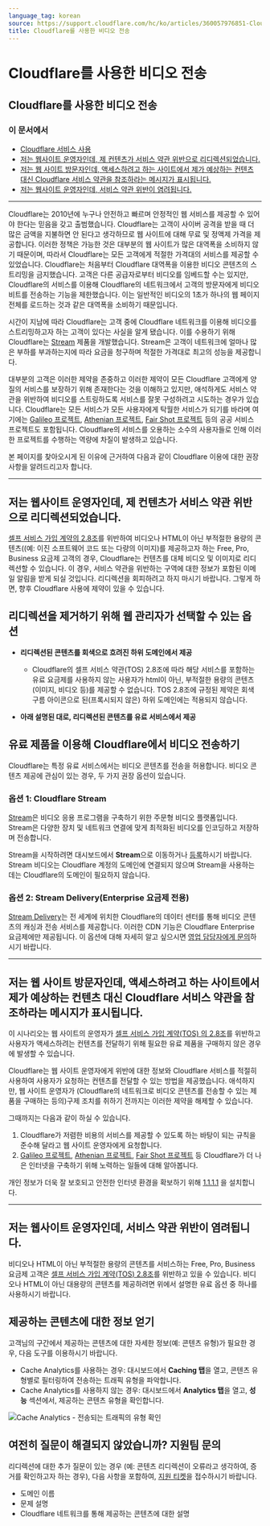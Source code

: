 ```yaml
---
language_tag: korean
source: https://support.cloudflare.com/hc/ko/articles/360057976851-Cloudflare%EB%A5%BC-%EC%82%AC%EC%9A%A9%ED%95%9C-%EB%B9%84%EB%94%94%EC%98%A4-%EC%A0%84%EC%86%A1
title: Cloudflare를 사용한 비디오 전송
---
```


# Cloudflare를 사용한 비디오 전송

## Cloudflare를 사용한 비디오 전송

### 이 문서에서

-   [Cloudflare 서비스 사용](https://support.cloudflare.com/hc/ko/articles/360057976851-Cloudflare%EB%A5%BC-%EC%82%AC%EC%9A%A9%ED%95%9C-%EB%B9%84%EB%94%94%EC%98%A4-%EC%A0%84%EC%86%A1#h_5mvWTaW0VyVyibnzFh5EK3)
-   [저는 웹사이트 운영자인데, 제 컨텐츠가 서비스 약관 위반으로 리디렉션되었습니다.](https://support.cloudflare.com/hc/ko/articles/360057976851-Cloudflare%EB%A5%BC-%EC%82%AC%EC%9A%A9%ED%95%9C-%EB%B9%84%EB%94%94%EC%98%A4-%EC%A0%84%EC%86%A1#h_17ENJA5McX8FiFmwFhbacY)
-   [저는 웹 사이트 방문자인데, 액세스하려고 하는 사이트에서 제가 예상하는 컨텐츠 대신 Cloudflare 서비스 약관을 참조하라는 메시지가 표시됩니다.](https://support.cloudflare.com/hc/ko/articles/360057976851-Cloudflare%EB%A5%BC-%EC%82%AC%EC%9A%A9%ED%95%9C-%EB%B9%84%EB%94%94%EC%98%A4-%EC%A0%84%EC%86%A1#h_ktzs0UjPIhrLq0EKVFhR3)
-   [저는 웹사이트 운영자인데, 서비스 약관 위반이 염려됩니다.](https://support.cloudflare.com/hc/ko/articles/360057976851-Cloudflare%EB%A5%BC-%EC%82%AC%EC%9A%A9%ED%95%9C-%EB%B9%84%EB%94%94%EC%98%A4-%EC%A0%84%EC%86%A1#h_6B1A8c4GYUXZXtvk5nB6DI)

___

Cloudflare는 2010년에 누구나 안전하고 빠르며 안정적인 웹 서비스를 제공할 수 있어야 한다는 믿음을 갖고 출범했습니다. Cloudflare는 고객이 사이버 공격을 받을 때 더 많은 금액을 지불하면 안 된다고 생각하므로 웹 사이트에 대해 무료 및 정액제 가격을 제공합니다. 이러한 정책은 가능한 것은 대부분의 웹 사이트가 많은 대역폭을 소비하지 않기 때문이며, 따라서 Cloudflare는 모든 고객에게 적절한 가격대의 서비스를 제공할 수 있었습니다. Cloudflare는 처음부터 Cloudflare 대역폭을 이용한 비디오 콘텐츠의 스트리밍을 금지했습니다. 고객은 다른 공급자로부터 비디오를 임베드할 수는 있지만, Cloudflare의 서비스를 이용해 Cloudflare의 네트워크에서 고객의 방문자에게 비디오 비트를 전송하는 기능을 제한했습니다. 이는 일반적인 비디오의 1초가 하나의 웹 페이지 전체를 로드하는 것과 같은 대역폭을 소비하기 때문입니다.

시간이 지남에 따라 Cloudflare는 고객 중에 Cloudflare 네트워크를 이용해 비디오를 스트리밍하고자 하는 고객이 있다는 사실을 알게 됐습니다. 이를 수용하기 위해 Cloudflare는 [Stream](https://www.cloudflare.com/products/cloudflare-stream/) 제품을 개발했습니다. Stream은 고객이 네트워크에 얼마나 많은 부하를 부과하는지에 따라 요금을 청구하며 적절한 가격대로 최고의 성능을 제공합니다.

대부분의 고객은 이러한 제약을 존중하고 이러한 제약이 모든 Cloudflare 고객에게 양질의 서비스를 보장하기 위해 존재한다는 것을 이해하고 있지만, 애석하게도 서비스 약관을 위반하여 비디오를 스트링하도록 서비스를 잘못 구성하려고 시도하는 경우가 있습니다. Cloudflare는 모든 서비스가 모든 사용자에게 탁월한 서비스가 되기를 바라며 여기에는 [Galileo 프로젝트](https://www.cloudflare.com/galileo/), [Athenian 프로젝트](https://www.cloudflare.com/athenian/), [Fair Shot 프로젝트](https://www.cloudflare.com/fair-shot/) 등의 공공 서비스 프로젝트도 포함됩니다. Cloudflare의 서비스를 오용하는 소수의 사용자들로 인해 이러한 프로젝트를 수행하는 역량에 차질이 발생하고 있습니다.

본 페이지를 찾아오시게 된 이유에 근거하여 다음과 같이 Cloudflare 이용에 대한 권장 사항을 알려드리고자 합니다.

___

## 저는 웹사이트 운영자인데, 제 컨텐츠가 서비스 약관 위반으로 리디렉션되었습니다.

[셀프 서비스 가입 계약의 2.8조](https://www.cloudflare.com/terms/)를 위반하여 비디오나 HTML이 아닌 부적절한 용량의 콘텐츠((예: 이진 소프트웨어 코드 또는 다량의 이미지)를 제공하고자 하는 Free, Pro, Business 요금제 고객의 경우, Cloudflare는 컨텐츠를 대체 비디오 및 이미지로 리디렉션할 수 있습니다. 이 경우, 서비스 약관을 위반하는 구역에 대한 정보가 포함된 이메일 알림을 받게 되실 것입니다. 리디렉션을 회피하려고 하지 마시기 바랍니다. 그렇게 하면, 향후 Cloudflare 사용에 제약이 있을 수 있습니다.

## 리디렉션을 제거하기 위해 웹 관리자가 선택할 수 있는 옵션 

-   **리디렉션된 콘텐츠를 회색으로 흐려진 하위 도메인에서 제공**
    -   Cloudflare의 셀프 서비스 약관(TOS) 2.8조에 따라 해당 서비스를 포함하는 유료 요금제를 사용하지 않는 사용자가 html이 아닌, 부적절한 용량의 콘텐츠(이미지, 비디오 등)를 제공할 수 없습니다. TOS 2.8조에 규정된 제약은 회색 구름 아이콘으로 된(프록시되지 않은) 하위 도메인에는 적용되지 않습니다.

-   **아래 설명된 대로, 리디렉션된 콘텐츠를 유료 서비스에서 제공**

## 유료 제품을 이용해 Cloudflare에서 비디오 전송하기

Cloudflare는 특정 유료 서비스에서는 비디오 콘텐츠를 전송을 허용합니다. 비디오 콘텐츠 제공에 관심이 있는 경우, 두 가지 권장 옵션이 있습니다. 

### 옵션 1: Cloudflare Stream 

[Stream](https://www.cloudflare.com/products/cloudflare-stream/)은 비디오 응용 프로그램을 구축하기 위한 주문형 비디오 플랫폼입니다. Stream은 다양한 장치 및 네트워크 연결에 맞게 최적화된 비디오를 인코딩하고 저장하며 전송합니다. 

Stream을 시작하려면 대시보드에서 **Stream**으로 이동하거나 [등록](https://dash.cloudflare.com/sign-up/stream)하시기 바랍니다. Stream 비디오는 Cloudflare 계정의 도메인에 연결되지 않으며 Stream을 사용하는 데는 Cloudflare의 도메인이 필요하지 않습니다.

### 옵션 2: Stream Delivery(Enterprise 요금제 전용)

[Stream Delivery](https://www.cloudflare.com/products/stream-delivery/)는 전 세계에 위치한 Cloudflare의 데이터 센터를 통해 비디오 콘텐츠의 캐싱과 전송 서비스를 제공합니다. 이러한 CDN 기능은 Cloudflare Enterprise 요금제에만 제공됩니다. 이 옵션에 대해 자세히 알고 싶으시면 [영업 담당자에게 문의](https://www.cloudflare.com/products/stream-delivery/#)하시기 바랍니다.

___

## 저는 웹 사이트 방문자인데, 액세스하려고 하는 사이트에서 제가 예상하는 컨텐츠 대신 Cloudflare 서비스 약관을 참조하라는 메시지가 표시됩니다.

이 시나리오는 웹 사이트의 운영자가 [셀프 서비스 가입 계약(TOS) 의 2.8조](https://www.cloudflare.com/terms/)를 위반하고 사용자가 액세스하려는 컨텐츠를 전달하기 위해 필요한 유료 제품을 구매하지 않은 경우에 발생할 수 있습니다.

Cloudflare는 웹 사이트 운영자에게 위반에 대한 정보와 Cloudflare 서비스를 적절히 사용하여 사용자가 요청하는 컨텐츠를 전달할 수 있는 방법을 제공했습니다. 애석하지만, 웹 사이트 운영자가 (Cloudflare의 네트워크로 비디오 콘텐츠를 전송할 수 있는 제품을 구매하는 등의)구제 조치를 취하기 전까지는 이러한 제약을 해제할 수 있습니다.

그때까지는 다음과 같이 하실 수 있습니다.

1.  Cloudflare가 저렴한 비용의 서비스를 제공할 수 있도록 하는 바탕이 되는 규칙을 준수해 달라고 웹 사이트 운영자에게 요청합니다.
2.  [Galileo 프로젝트](https://www.cloudflare.com/galileo/), [Athenian 프로젝트](https://www.cloudflare.com/athenian/), [Fair Shot 프로젝트](https://www.cloudflare.com/fair-shot/) 등 Cloudflare가 더 나은 인터넷을 구축하기 위해 노력하는 일들에 대해 알아봅니다.

개인 정보가 더욱 잘 보호되고 안전한 인터넷 환경을 확보하기 위해 [1.1.1.1](https://1.1.1.1/) 을 설치합니다.

___

## 저는 웹사이트 운영자인데, 서비스 약관 위반이 염려됩니다.

비디오나 HTML이 아닌 부적절한 용량의 콘텐츠를 서비스하는 Free, Pro, Business 요금제 고객은 [셀프 서비스 가입 계약(TOS) 2.8조](https://www.cloudflare.com/terms/)를 위반하고 있을 수 있습니다. 비디오나 HTML이 아닌 대용량의 콘텐츠를 제공하려면 위에서 설명한 유료 옵션 중 하나를 사용하시기 바랍니다.

## 제공하는 콘텐츠에 대한 정보 얻기

고객님의 구간에서 제공하는 콘텐츠에 대한 자세한 정보(예: 콘텐츠 유형)가 필요한 경우, 다음 도구를 이용하시기 바랍니다.

-   Cache Analytics를 사용하는 경우: 대시보드에서 **Caching 탭**을 열고, 콘텐츠 유형별로 필터링하여 전송하는 트래픽 유형을 파악합니다. 
-   Cache Analytics를 사용하지 않는 경우: 대시보드에서 **Analytics 탭**을 열고, **성능** 섹션에서, 제공하는 콘텐츠 유형을 확인합니다.

![Cache Analytics - 전송되는 트래픽의 유형 확인](/support/static/traffic-types.png)

## 여전히 질문이 해결되지 않았습니까? 지원팀 문의

리디렉션에 대한 추가 질문이 있는 경우 (예: 콘텐츠 리디렉션이 오류라고 생각하여, 증거를 확인하고자 하는 경우), 다음 사항을 포함하여, [지원 티켓](https://dash.cloudflare.com/redirect?account=support)을 접수하시기 바랍니다. 

-   도메인 이름
-   문제 설명
-   Cloudflare 네트워크를 통해 제공하는 콘텐츠에 대한 설명
